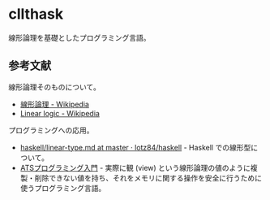 # cllthask

線形論理を基礎としたプログラミング言語。

## 参考文献

線形論理そのものについて。

* [線形論理 - Wikipedia](https://ja.wikipedia.org/wiki/%E7%B7%9A%E5%BD%A2%E8%AB%96%E7%90%86)
* [Linear logic - Wikipedia](https://en.wikipedia.org/wiki/Linear_logic)

プログラミングへの応用。

* [haskell/linear-type.md at master · lotz84/haskell](https://github.com/lotz84/haskell/blob/d8d4b4f0ea060210ed8dff19aaa416382b6ac5f5/docs/linear-type.md) - Haskell での線形型について。
* [ATSプログラミング入門](http://jats-ug.metasepi.org/doc/ATS2/INT2PROGINATS/book1.html) - 実際に観 (view) という線形論理の値のように複製・削除できない値を持ち、それをメモリに関する操作を安全に行うために使うプログラミング言語。
